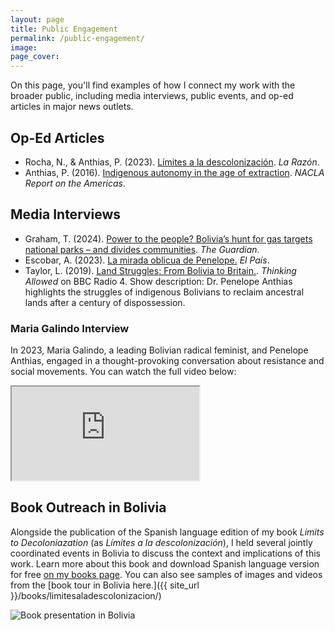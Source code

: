 ```yaml
---
layout: page
title: Public Engagement
permalink: /public-engagement/
image:
page_cover:
---
```


On this page, you'll find examples of how I connect my work with the broader public, including media interviews, public events, and op-ed articles in major news outlets.

## Op-Ed Articles

- Rocha, N., & Anthias, P. (2023). [Límites a la descolonización](https://www.la-razon.com/politico/2023/04/02/limites-a-la-descolonizacion/). *La Razón*.
- Anthias, P. (2016). [Indigenous autonomy in the age of extraction](https://nacla.org/news/2016/07/29/indigenous-autonomy-age-extraction). *NACLA Report on the Americas*.

## Media Interviews

- Graham, T. (2024). [Power to the people? Bolivia’s hunt for gas targets national parks – and divides communities](https://www.theguardian.com/global-development/2024/apr/10/bolivias-hunt-for-gas-targets-national-parks-and-divides-communities-tariquia). *The Guardian*.
- Escobar, A. (2023). [La mirada oblicua de Penelope.](https://elpais.bo/sociales/20230401_la-mirada-oblicua-de-penelope.html) *El País*.
- Taylor, L. (2019). [Land Struggles: From Bolivia to Britain.](https://www.bbc.co.uk/sounds/play/m0008wpf). *Thinking Allowed* on BBC Radio 4. Show description: Dr. Penelope Anthias highlights the struggles of indigenous Bolivians to reclaim ancestral lands after a century of dispossession.

### Maria Galindo Interview  

In 2023, Maria Galindo, a leading Bolivian radical feminist, and Penelope Anthias, engaged in a thought-provoking conversation about resistance and social movements. You can watch the full video below:  


<div class="fb-video-wrapper">
  <iframe src="https://www.facebook.com/plugins/video.php?href=https://www.facebook.com/radiodeseo103.3/videos/248755431150923" 
          allow="autoplay; clipboard-write; encrypted-media; picture-in-picture; web-share" 
          allowfullscreen></iframe>
</div>

## Book Outreach in Bolivia

Alongside the publication of the Spanish language edition of my book *Limits to Decoloniazation* (as *Límites a la descolonización*), I held several jointly coordinated events in Bolivia to discuss the context and implications of this work. Learn more about this book and download Spanish language version for free [on my books page](https://penelopeanthias.com/books/). You can also see samples of images and videos from the [book tour in Bolivia here.]({{ site_url }}/books/limitesaladescolonizacion/)

![Book presentation in Bolivia](/images/Límites/conference1.jpg)

<!--
  <audio controls>
      <source src="/images/audio.mp4" type="audio/mpeg">
      Your browser does not support the audio element.
  </audio>
^ above doesn't work ^

<details>
  <summary><strong>BBC Radio 4 Thinking Allowed: Land Struggles: From Bolivia to Britain</strong></summary>
  <p><i>Laurie Taylor discusses with Brett Christophers about the UK’s “new enclosure,” where the private sector has appropriated two million hectares of public land worth £400 billion. Penelope Anthias highlights the struggles of indigenous Bolivians to reclaim ancestral lands after a century of dispossession.</i></p>

  <audio controls>
    <source src="{{ site.url }}{{ site.baseurl }}/images/audio.mp4" type="audio/mpeg">
    Your browser does not support the audio element.
  </audio>

  <p><a href="https://www.bbc.co.uk/sounds/play/m0008wpf"><strong><span>Listen to the full interview here</span></strong></a></p>
</details>
-->
